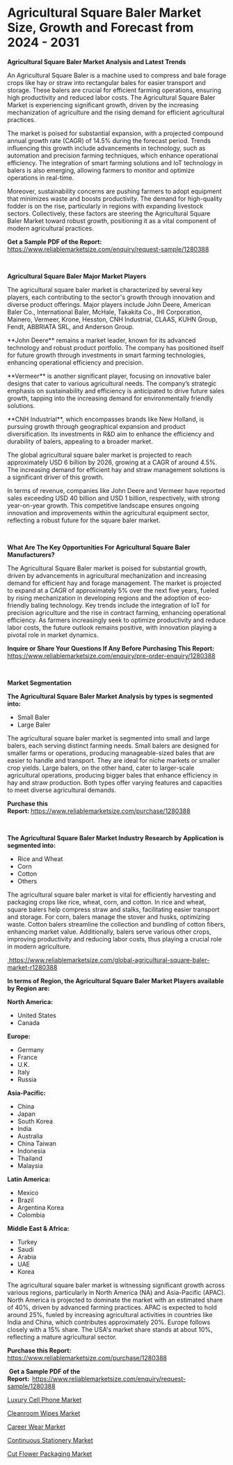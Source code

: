 <p><h1>Agricultural Square Baler Market Size, Growth and Forecast from 2024 - 2031</h1></p><p><strong>Agricultural Square Baler Market Analysis and Latest Trends</strong></p>
<p><p>An Agricultural Square Baler is a machine used to compress and bale forage crops like hay or straw into rectangular bales for easier transport and storage. These balers are crucial for efficient farming operations, ensuring high productivity and reduced labor costs. The Agricultural Square Baler Market is experiencing significant growth, driven by the increasing mechanization of agriculture and the rising demand for efficient agricultural practices. </p><p>The market is poised for substantial expansion, with a projected compound annual growth rate (CAGR) of 14.5% during the forecast period. Trends influencing this growth include advancements in technology, such as automation and precision farming techniques, which enhance operational efficiency. The integration of smart farming solutions and IoT technology in balers is also emerging, allowing farmers to monitor and optimize operations in real-time.</p><p>Moreover, sustainability concerns are pushing farmers to adopt equipment that minimizes waste and boosts productivity. The demand for high-quality fodder is on the rise, particularly in regions with expanding livestock sectors. Collectively, these factors are steering the Agricultural Square Baler Market toward robust growth, positioning it as a vital component of modern agricultural practices.</p></p>
<p><strong>Get a Sample PDF of the Report:&nbsp;</strong> <a href="https://www.reliablemarketsize.com/enquiry/request-sample/1280388?utm_campaign=1766&utm_medium=2&utm_source=Github&utm_content=ia&utm_term=10122024&utm_id=agricultural-square-baler">https://www.reliablemarketsize.com/enquiry/request-sample/1280388</a></p>
<p>&nbsp;</p>
<p><strong>Agricultural Square Baler Major Market Players</strong></p>
<p><p>The agricultural square baler market is characterized by several key players, each contributing to the sector's growth through innovation and diverse product offerings. Major players include John Deere, American Baler Co., International Baler, McHale, Takakita Co., IHI Corporation, Mainero, Vermeer, Krone, Hesston, CNH Industrial, CLAAS, KUHN Group, Fendt, ABBRIATA SRL, and Anderson Group.</p><p>**John Deere** remains a market leader, known for its advanced technology and robust product portfolio. The company has positioned itself for future growth through investments in smart farming technologies, enhancing operational efficiency and precision.</p><p>**Vermeer** is another significant player, focusing on innovative baler designs that cater to various agricultural needs. The company’s strategic emphasis on sustainability and efficiency is anticipated to drive future sales growth, tapping into the increasing demand for environmentally friendly solutions.</p><p>**CNH Industrial**, which encompasses brands like New Holland, is pursuing growth through geographical expansion and product diversification. Its investments in R&D aim to enhance the efficiency and durability of balers, appealing to a broader market.</p><p>The global agricultural square baler market is projected to reach approximately USD 6 billion by 2026, growing at a CAGR of around 4.5%. The increasing demand for efficient hay and straw management solutions is a significant driver of this growth.</p><p>In terms of revenue, companies like John Deere and Vermeer have reported sales exceeding USD 40 billion and USD 1 billion, respectively, with strong year-on-year growth. This competitive landscape ensures ongoing innovation and improvements within the agricultural equipment sector, reflecting a robust future for the square baler market.</p></p>
<p>&nbsp;</p>
<p><strong>What Are The Key Opportunities For Agricultural Square Baler Manufacturers?</strong></p>
<p><p>The Agricultural Square Baler market is poised for substantial growth, driven by advancements in agricultural mechanization and increasing demand for efficient hay and forage management. The market is projected to expand at a CAGR of approximately 5% over the next five years, fueled by rising mechanization in developing regions and the adoption of eco-friendly baling technology. Key trends include the integration of IoT for precision agriculture and the rise in contract farming, enhancing operational efficiency. As farmers increasingly seek to optimize productivity and reduce labor costs, the future outlook remains positive, with innovation playing a pivotal role in market dynamics.</p></p>
<p><strong>Inquire or Share Your Questions If Any Before Purchasing This Report:</strong> <a href="https://www.reliablemarketsize.com/enquiry/pre-order-enquiry/1280388?utm_campaign=1766&utm_medium=2&utm_source=Github&utm_content=ia&utm_term=10122024&utm_id=agricultural-square-baler">https://www.reliablemarketsize.com/enquiry/pre-order-enquiry/1280388</a></p>
<p>&nbsp;</p>
<p><strong>Market Segmentation</strong></p>
<p><strong>The Agricultural Square Baler Market Analysis by types is segmented into:</strong></p>
<p><ul><li>Small Baler</li><li>Large Baler</li></ul></p>
<p><p>The agricultural square baler market is segmented into small and large balers, each serving distinct farming needs. Small balers are designed for smaller farms or operations, producing manageable-sized bales that are easier to handle and transport. They are ideal for niche markets or smaller crop yields. Large balers, on the other hand, cater to larger-scale agricultural operations, producing bigger bales that enhance efficiency in hay and straw production. Both types offer varying features and capacities to meet diverse agricultural demands.</p></p>
<p><strong>Purchase this Report:&nbsp;</strong><a href="https://www.reliablemarketsize.com/purchase/1280388?utm_campaign=1766&utm_medium=2&utm_source=Github&utm_content=ia&utm_term=10122024&utm_id=agricultural-square-baler">https://www.reliablemarketsize.com/purchase/1280388</a></p>
<p>&nbsp;</p>
<p><strong>The Agricultural Square Baler Market Industry Research by Application is segmented into:</strong></p>
<p><ul><li>Rice and Wheat</li><li>Corn</li><li>Cotton</li><li>Others</li></ul></p>
<p><p>The agricultural square baler market is vital for efficiently harvesting and packaging crops like rice, wheat, corn, and cotton. In rice and wheat, square balers help compress straw and stalks, facilitating easier transport and storage. For corn, balers manage the stover and husks, optimizing waste. Cotton balers streamline the collection and bundling of cotton fibers, enhancing market value. Additionally, balers serve various other crops, improving productivity and reducing labor costs, thus playing a crucial role in modern agriculture.</p></p>
<p><a href="https://www.reliablemarketsize.com/global-agricultural-square-baler-market-r1280388?utm_campaign=1766&utm_medium=2&utm_source=Github&utm_content=ia&utm_term=10122024&utm_id=agricultural-square-baler">&nbsp;https://www.reliablemarketsize.com/global-agricultural-square-baler-market-r1280388</a></p>
<p><strong>In terms of Region, the Agricultural Square Baler Market Players available by Region are:</strong></p>
<p>
    <p> <strong> North America: </strong>
        <ul>
            <li>United States</li>
            <li>Canada</li>
        </ul>
        </p> 
    <p> <strong> Europe: </strong>
        <ul>
            <li>Germany</li>
            <li>France</li>
            <li>U.K.</li>
            <li>Italy</li>
            <li>Russia</li>
        </ul>
        </p> 
    <p> <strong> Asia-Pacific: </strong>
        <ul>
            <li>China</li>
            <li>Japan</li>
            <li>South Korea</li>
            <li>India</li>
            <li>Australia</li>
            <li>China Taiwan</li>
            <li>Indonesia</li>
            <li>Thailand</li>
            <li>Malaysia</li>
        </ul>
        </p> 
    <p> <strong> Latin America: </strong>
        <ul>
            <li>Mexico</li>
            <li>Brazil</li>
            <li>Argentina Korea</li>
            <li>Colombia</li>
        </ul>
        </p> 
    <p> <strong> Middle East & Africa: </strong>
        <ul>
            <li>Turkey</li>
            <li>Saudi</li>
            <li>Arabia</li>
            <li>UAE</li>
            <li>Korea</li>
        </ul>
    </p>
    </p>
<p><p>The agricultural square baler market is witnessing significant growth across various regions, particularly in North America (NA) and Asia-Pacific (APAC). North America is projected to dominate the market with an estimated share of 40%, driven by advanced farming practices. APAC is expected to hold around 25%, fueled by increasing agricultural activities in countries like India and China, which contributes approximately 20%. Europe follows closely with a 15% share. The USA's market share stands at about 10%, reflecting a mature agricultural sector.</p></p>
<p><strong>Purchase this Report: </strong><a href="https://www.reliablemarketsize.com/purchase/1280388?utm_campaign=1766&utm_medium=2&utm_source=Github&utm_content=ia&utm_term=10122024&utm_id=agricultural-square-baler">https://www.reliablemarketsize.com/purchase/1280388</a></p>
<p>&nbsp;<strong>Get a Sample PDF of the Report:&nbsp;&nbsp;</strong><a href="https://www.reliablemarketsize.com/enquiry/request-sample/1280388?utm_campaign=1766&utm_medium=2&utm_source=Github&utm_content=ia&utm_term=10122024&utm_id=agricultural-square-baler">https://www.reliablemarketsize.com/enquiry/request-sample/1280388</a></p>
<p><strong></strong></p>
<p><p><a href="https://www.linkedin.com/pulse/c-hannibex-sqmmf?utm_campaign=1766&utm_medium=2&utm_source=Github&utm_content=ia&utm_term=10122024&utm_id=agricultural-square-baler">Luxury Cell Phone Market</a></p><p><a href="https://www.linkedin.com/pulse/c-hannibex-sqmmf?utm_campaign=1766&utm_medium=2&utm_source=Github&utm_content=ia&utm_term=10122024&utm_id=agricultural-square-baler">Cleanroom Wipes Market</a></p><p><a href="https://www.linkedin.com/pulse/c-hannibex-sqmmf?utm_campaign=1766&utm_medium=2&utm_source=Github&utm_content=ia&utm_term=10122024&utm_id=agricultural-square-baler">Career Wear Market</a></p><p><a href="https://www.linkedin.com/pulse/c-hannibex-sqmmf?utm_campaign=1766&utm_medium=2&utm_source=Github&utm_content=ia&utm_term=10122024&utm_id=agricultural-square-baler">Continuous Stationery Market</a></p><p><a href="https://www.linkedin.com/pulse/c-hannibex-sqmmf?utm_campaign=1766&utm_medium=2&utm_source=Github&utm_content=ia&utm_term=10122024&utm_id=agricultural-square-baler">Cut Flower Packaging Market</a></p></p>